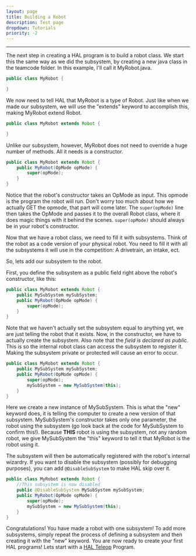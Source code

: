```yaml
---
layout: page
title: Building a Robot
description: Test page
dropdown: Tutorials
priority: -2
---
```

----------------------
The next step in creating a HAL program is to build a robot class. We start this the same way as we did the subsystem, by creating a new java class in the teamcode folder. In this example, I'll call it MyRobot.java.

```java
public class MyRobot {

}
```

We now need to tell HAL that MyRobot is a type of Robot. Just like when we made our subsystem, we will use the "extends" keyword to accomplish this, making MyRobot extend Robot.

```java
public class MyRobot extends Robot {

}
```
Unlike our subsystem, however, MyRobot does not need to override a huge number of methods. All it needs is a constructor.
```java
public class MyRobot extends Robot {
    public MyRobot(OpMode opMode) {
        super(opMode);
    }
}
```

Notice that the robot's constructor takes an OpMode as input. This opmode is the program the robot will run. Don't worry too much about how we actually GET the opmode, that part will come later. The `super(opMode)` line then takes the OpMode and passes it to the overall Robot class, where it does magic things with it behind the scenes. `super(opMode)` should always be in your robot's constructor.

Now that we have a robot class, we need to fill it with subsystems. Think of the robot as a code version of your physical robot. You need to fill it with all the subsystems it will use in the competition: A drivetrain, an intake, ect.

So, lets add our subsystem to the robot.

First, you define the subsystem as a public field right above the robot's constructor, like this:

```java
public class MyRobot extends Robot {
    public MySubSystem mySubSystem;
    public MyRobot(OpMode opMode) {
        super(opMode);
    }
}
```

Note that we haven't actually set the subsystem equal to anything yet, we are just telling the robot that it exists. Now, in the constructor, we have to actually create the subsystem. Also note that the *field is declared as public*. This is so the internal robot class can access the subsystem to register it. Making the subsystem private or protected will cause an error to occur.

```java
public class MyRobot extends Robot {
    public MySubSystem mySubSystem;
    public MyRobot(OpMode opMode) {
        super(opMode);
        mySubSystem = new MySubSystem(this);
    }
}
```

Here we create a new instance of MySubSystem. This is what the "new" keyword does, it is telling the computer to create a new version of that subsystem. MySubSystem's constructor takes only one parameter, the robot using the subsystem (go look back at the code for MySubSystem to confirm this!). Because **THIS** robot is using the subsystem, not any random robot, we give MySubSystem the "this" keyword to tell it that MyRobot is the robot using it.

The subsystem will then be automatically registered with the robot's internal wizardry. If you want to disable the subsystem (possibly for debugging purposes), you can add `@DisableSubSystem` to make HAL skip over it.

```java
public class MyRobot extends Robot {
    //This subsystem is now disabled    
    public @DisableSubSystem MySubSystem mySubSystem;
    public MyRobot(OpMode opMode) {
        super(opMode);
        mySubSystem = new MySubSystem(this);
    }
}
```

Congratulations! You have made a robot with one subsystem! To add more subsystems, simply repeat the process of defining a subsystem and then creating it with the "new" keyword. You are now ready to create your first HAL programs! Lets start with a [HAL Teleop](hal-teleop.html) Program.
